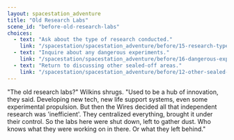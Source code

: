 ```yaml
---
layout: spacestation_adventure
title: "Old Research Labs"
scene_id: "before-old-research-labs"
choices:
  - text: "Ask about the type of research conducted."
    link: "/spacestation/spacestation_adventure/before/15-research-type"
  - text: "Inquire about any dangerous experiments."
    link: "/spacestation/spacestation_adventure/before/16-dangerous-experiments"
  - text: "Return to discussing other sealed-off areas."
    link: "/spacestation/spacestation_adventure/before/12-other-sealed-areas"
---
```


"The old research labs?" Wilkins shrugs. "Used to be a hub of innovation, they said. Developing new tech, new life support systems, even some experimental propulsion. But then the Wires decided all that independent research was 'inefficient'. They centralized everything, brought it under their control. So the labs here were shut down, left to gather dust. Who knows what they were working on in there. Or what they left behind."
